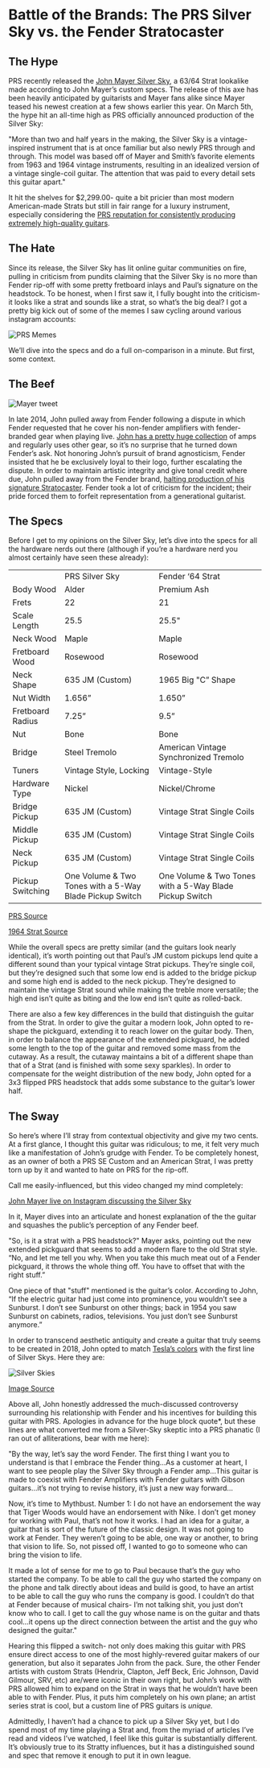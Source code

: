 # Battle of the Brands: The PRS Silver Sky vs. the Fender Stratocaster 

## The Hype

PRS recently released the [John Mayer Silver Sky](http://www.prsguitars.com/electrics/bolton/silver_sky), a 63/64 Strat lookalike made according to John Mayer’s custom specs. The release of this axe has been heavily anticipated by guitarists and Mayer fans alike since Mayer teased his newest creation at a few shows earlier this year. On March 5th, the hype hit an all-time high as PRS officially announced production of the Silver Sky: 

"More than two and half years in the making, the Silver Sky is a vintage-inspired instrument that is at once familiar but also newly PRS through and through. This model was based off of Mayer and Smith’s favorite elements from 1963 and 1964 vintage instruments, resulting in an idealized version of a vintage single-coil guitar. The attention that was paid to every detail sets this guitar apart."

It hit the shelves for $2,299.00- quite a bit pricier than most modern American-made Strats but still in fair range for a luxury instrument, especially considering the [PRS reputation for consistently producing extremely high-quality guitars](https://spinditty.com/instruments-gear/Paul-Reed-Smith-Guitars-Luxury-Aint-Cheap). 

## The Hate

Since its release, the Silver Sky has lit online guitar communities on fire, pulling in criticism from pundits claiming that the Silver Sky is no more than Fender rip-off with some pretty fretboard inlays and Paul’s signature on the headstock. To be honest, when I first saw it, I fully bought into the criticism- it looks like a strat and sounds like a strat, so what’s the big deal? I got a pretty big kick out of some of the memes I saw cycling around various instagram accounts:

![PRS Memes](../assets/img/blog/prs-memes.png)

We’ll dive into the specs and do a full on-comparison in a minute. But first, some context.

## The Beef

![Mayer tweet](../assets/img/blog/mayer-tweet.jpg)

In late 2014, John pulled away from Fender following a dispute in which Fender requested that he cover his non-fender amplifiers with fender-branded gear when playing live. [John has a pretty huge collection](http://equipboard.com/pros/john-mayer) of amps and regularly uses other gear, so it’s no surprise that he turned down Fender’s ask. Not honoring John’s pursuit of brand agnosticism, Fender insisted that he be exclusively loyal to their logo, further escalating the dispute. In order to maintain artistic integrity and give tonal credit where due, John pulled away from the Fender brand, [halting production of his signature Stratocaster](https://reverb.com/news/john-mayer-announces-split-with-fender). Fender took a lot of criticism for the incident; their pride forced them to forfeit representation from a generational guitarist.

## The Specs

Before I get to my opinions on the Silver Sky, let’s dive into the specs for all the hardware nerds out there (although if you’re a hardware nerd you almost certainly have seen these already):

<table>
  <tr>
    <td></td>
    <td>PRS Silver Sky</td>
    <td>Fender ‘64 Strat</td>
  </tr>
  <tr>
    <td>Body Wood</td>
    <td>Alder</td>
    <td>Premium Ash</td>
  </tr>
  <tr>
    <td>Frets</td>
    <td>22</td>
    <td>21</td>
  </tr>
  <tr>
    <td>Scale Length</td>
    <td>25.5</td>
    <td>25.5"</td>
  </tr>
  <tr>
    <td>Neck Wood</td>
    <td>Maple</td>
    <td>Maple</td>
  </tr>
  <tr>
    <td>Fretboard Wood</td>
    <td>Rosewood</td>
    <td>Rosewood</td>
  </tr>
  <tr>
    <td>Neck Shape</td>
    <td>635 JM (Custom)</td>
    <td>1965 Big "C” Shape</td>
  </tr>
  <tr>
    <td>Nut Width</td>
    <td>1.656”</td>
    <td>1.650”</td>
  </tr>
  <tr>
    <td>Fretboard Radius</td>
    <td>7.25”</td>
    <td>9.5”</td>
  </tr>
  <tr>
    <td>Nut</td>
    <td>Bone</td>
    <td>Bone</td>
  </tr>
  <tr>
    <td>Bridge</td>
    <td>Steel Tremolo</td>
    <td>American Vintage Synchronized Tremolo</td>
  </tr>
  <tr>
    <td>Tuners</td>
    <td>Vintage Style, Locking</td>
    <td>Vintage-Style</td>
  </tr>
  <tr>
    <td>Hardware Type</td>
    <td>Nickel</td>
    <td>Nickel/Chrome</td>
  </tr>
  <tr>
    <td>Bridge Pickup</td>
    <td>635 JM (Custom)</td>
    <td>Vintage Strat Single Coils</td>
  </tr>
  <tr>
    <td>Middle Pickup</td>
    <td>635 JM (Custom)</td>
    <td>Vintage Strat Single Coils</td>
  </tr>
  <tr>
    <td>Neck Pickup</td>
    <td>635 JM (Custom)</td>
    <td>Vintage Strat Single Coils</td>
  </tr>
  <tr>
    <td>Pickup Switching</td>
    <td>One Volume & Two Tones with a 5-Way Blade Pickup Switch</td>
    <td>One Volume & Two Tones with a 5-Way Blade Pickup Switch</td>
  </tr>
</table>


[PRS Source](https://www.reidys.com/pr/electric-guitars/prs-silver-sky-john-mayer-signature-frost-26185)

[1964 Strat Source](https://www.sweetwater.com/store/detail/StratRL64CSB--fender-custom-shop-limited-1964-stratocaster-relic)

While the overall specs are pretty similar (and the guitars look nearly identical), it’s worth pointing out that Paul’s JM custom pickups lend quite a different sound than your typical vintage Strat pickups. They’re single coil, but they’re designed such that some low end is added to the bridge pickup and some high end is added to the neck pickup. They’re designed to maintain the vintage Strat sound while making the treble more versatile; the high end isn’t quite as biting and the low end isn’t quite as rolled-back.

There are also a few key differences in the build that distinguish the guitar from the Strat. In order to give the guitar a modern look, John opted to re-shape the pickguard, extending it to reach lower on the guitar body. Then, in order to balance the appearance of the extended pickguard, he added some length to the top of the guitar and removed some mass from the cutaway. As a result, the cutaway maintains a bit of a different shape than that of a Strat (and is finished with some sexy sparkles). In order to compensate for the weight distribution of the new body, John opted for a 3x3 flipped PRS headstock that adds some substance to the guitar’s lower half.

## The Sway

So here’s where I’ll stray from contextual objectivity and give my two cents. At a first glance, I thought this guitar was ridiculous; to me, it felt very much like a manifestation of John’s grudge with Fender. To be completely honest, as an owner of both a PRS SE Custom and an American Strat, I was pretty torn up by it and wanted to hate on PRS for the rip-off.

Call me easily-influenced, but this video changed my mind completely:

[John Mayer live on Instagram discussing the Silver Sky](https://www.youtube.com/watch?v=-HqV2-e8818)

In it, Mayer dives into an articulate and honest explanation of the the guitar and squashes the public’s perception of any Fender beef.

"So, is it a strat with a PRS headstock?" Mayer asks, pointing out the new extended pickguard that seems to add a modern flare to the old Strat style. “No, and let me tell you why. When you take this much meat out of a Fender pickguard, it throws the whole thing off. You have to offset that with the right stuff.”

One piece of that "stuff" mentioned is the guitar’s color. According to John, “If the electric guitar had just come into prominence, you wouldn’t see a Sunburst. I don’t see Sunburst on other things; back in 1954 you saw Sunburst on cabinets, radios, televisions. You just don’t see Sunburst anymore.”

In order to transcend aesthetic antiquity and create a guitar that truly seems to be created in 2018, John opted to match [Tesla’s colors](https://www.tesla.com/) with the first line of Silver Skys. Here they are:

![Silver Skies](../assets/img/blog/silver-skys.png)

[Image Source](http://guitarvaultusa.com/news/prs-guitars-john-mayer-signature-model-silver-sky-now-available-for-pre-order/)

Above all, John honestly addressed the much-discussed controversy surrounding his relationship with Fender and his incentives for building this guitar with PRS. Apologies in advance for the huge block quote*, but these lines are what converted me from a Silver-Sky skeptic into a PRS phanatic (I ran out of alliterations, bear with me here): 

"By the way, let’s say the word Fender. The first thing I want you to understand is that I embrace the Fender thing...As a customer at heart, I want to see people play the Silver Sky through a Fender amp...This guitar is made to coexist with Fender Amplifiers with Fender guitars with Gibson guitars...it’s not trying to revise history, it’s just a new way forward...

Now, it’s time to Mythbust. Number 1: I do not have an endorsement the way that Tiger Woods would have an endorsement with Nike. I don’t get money for working with Paul, that’s not how it works. I had an idea for a guitar, a guitar that is sort of the future of the classic design. It was not going to work at Fender. They weren’t going to be able, one way or another, to bring that vision to life. So, not pissed off, I wanted to go to someone who can bring the vision to life. 

It made a lot of sense for me to go to Paul because that’s the guy who started the company. To be able to call the guy who started the company on the phone and talk directly about ideas and build is good, to have an artist to be able to call the guy who runs the company is good. I couldn’t do that at Fender because of musical chairs- I’m not talking shit, you just don’t know who to call. I get to call the guy whose name is on the guitar and thats cool...it opens up the direct connection between the artist and the guy who designed the guitar." 

Hearing this flipped a switch- not only does making this guitar with PRS ensure direct access to one of the most highly-revered guitar makers of our generation, but also it separates John from the pack. Sure, the other Fender artists with custom Strats (Hendrix, Clapton, Jeff Beck, Eric Johnson, David Gilmour, SRV, etc) are/were iconic in their own right, but John’s work with PRS allowed him to expand on the Strat in ways that he wouldn’t have been able to with Fender. Plus, it puts him completely on his own plane; an artist series strat is cool, but a custom line of PRS guitars is *unique.*

Admittedly, I haven’t had a chance to pick up a Silver Sky yet, but I do spend most of my time playing a Strat and, from the myriad of articles I’ve read and videos I’ve watched, I feel like this guitar is substantially different. It’s obviously true to its Stratty influences, but it has a distinguished sound and spec that remove it enough to put it in own league. 

